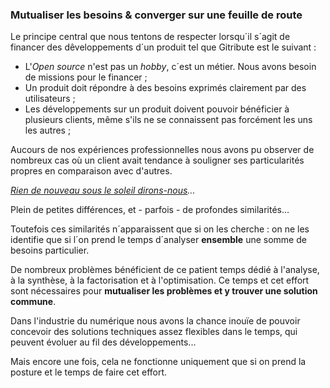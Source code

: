 ### Mutualiser les besoins & converger sur une feuille de route

Le principe central que nous tentons de respecter lorsqu´il s´agit de financer des dêveloppements d´un produit tel que Gitribute est le suivant :

- L'_Open source_ n'est pas un _hobby_, c´est un métier. Nous avons besoin de missions pour le financer ;
- Un produit doit répondre à des besoins exprimés clairement par des utilisateurs ;
- Les développements sur un produit doivent pouvoir bénéficier à plusieurs clients, même s'ils ne se connaissent pas forcément les uns les autres ;

Aucours de nos expériences professionnelles nous avons pu observer de nombreux cas où un client avait tendance à souligner ses particularités propres en comparaison avec d'autres.

_[Rien de nouveau sous le soleil dirons-nous](https://fr.wikipedia.org/wiki/Narcissisme_des_petites_diff%C3%A9rences-)..._

Plein de petites différences, et - parfois - de profondes similarités...

Toutefois ces similarités n´apparaissent que si on les cherche : on ne les identifie que si l´on prend le temps d´analyser **ensemble** une somme de besoins particulier.

De nombreux problèmes bénéficient de ce patient temps dédié à l'analyse, à la synthèse, à la factorisation et à l'optimisation. Ce temps et cet effort sont nécessaires pour **mutualiser les problèmes et y trouver une solution commune**. 

Dans l'industrie du numérique nous avons la chance inouïe de pouvoir concevoir des solutions techniques assez flexibles dans le temps, qui peuvent évoluer au fil des développements...

Mais encore une fois, cela ne fonctionne uniquement que si on prend la posture et le temps de faire cet effort.

